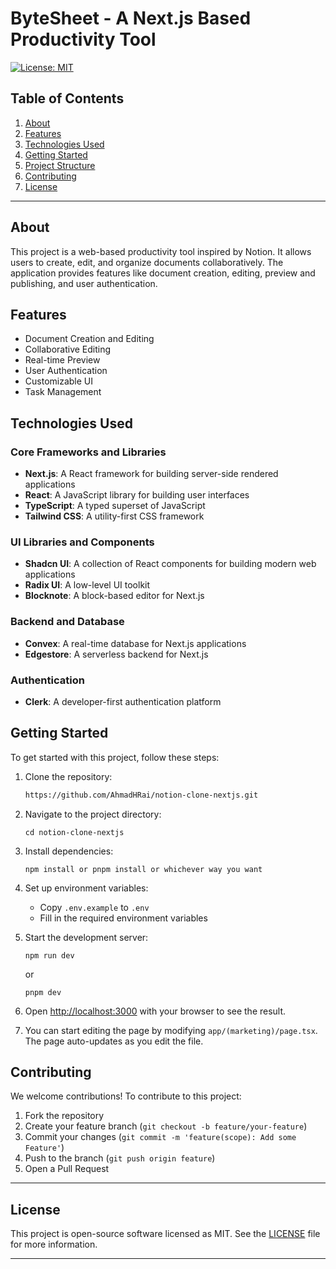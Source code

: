 # ByteSheet - A Next.js Based Productivity Tool

[![License: MIT](https://img.shields.io/badge/License-MIT-yellow.svg)](https://opensource.org/licenses/MIT)

## Table of Contents

1. [About](#about)
2. [Features](#features)
3. [Technologies Used](#technologies-used)
4. [Getting Started](#getting-started)
5. [Project Structure](#project-structure)
6. [Contributing](#contributing)
7. [License](#license)

---

## About

This project is a web-based productivity tool inspired by Notion. It allows users to create, edit, and organize documents collaboratively. The application provides features like document creation, editing, preview and publishing, and user authentication.

## Features

- Document Creation and Editing
- Collaborative Editing
- Real-time Preview
- User Authentication
- Customizable UI
- Task Management

## Technologies Used

### Core Frameworks and Libraries

- **Next.js**: A React framework for building server-side rendered applications
- **React**: A JavaScript library for building user interfaces
- **TypeScript**: A typed superset of JavaScript
- **Tailwind CSS**: A utility-first CSS framework

### UI Libraries and Components

- **Shadcn UI**: A collection of React components for building modern web applications
- **Radix UI**: A low-level UI toolkit
- **Blocknote**: A block-based editor for Next.js

### Backend and Database

- **Convex**: A real-time database for Next.js applications
- **Edgestore**: A serverless backend for Next.js

### Authentication

- **Clerk**: A developer-first authentication platform

## Getting Started

To get started with this project, follow these steps:

1. Clone the repository:
   ```bash
   https://github.com/AhmadHRai/notion-clone-nextjs.git
   ```
2. Navigate to the project directory:
   ```
   cd notion-clone-nextjs
   ```
3. Install dependencies:
   ```
   npm install or pnpm install or whichever way you want
   ```
4. Set up environment variables:

   - Copy `.env.example` to `.env`
   - Fill in the required environment variables

5. Start the development server:
   ```
   npm run dev
   ```
   or
   ```
   pnpm dev
   ```
6. Open [http://localhost:3000](http://localhost:3000) with your browser to see the result.

7. You can start editing the page by modifying `app/(marketing)/page.tsx`. The page auto-updates as you edit the file.

## Contributing

We welcome contributions! To contribute to this project:

1. Fork the repository
2. Create your feature branch (`git checkout -b feature/your-feature`)
3. Commit your changes (`git commit -m 'feature(scope): Add some Feature'`)
4. Push to the branch (`git push origin feature`)
5. Open a Pull Request

---

## License

This project is open-source software licensed as MIT. See the [LICENSE](https://github.com/AhmadHRai/notion-clone-nextjs/blob/main/LICENSE) file for more information.

---

